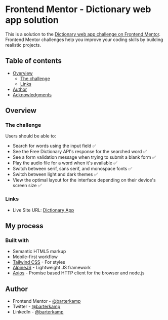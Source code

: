 # Frontend Mentor - Dictionary web app solution

This is a solution to the [Dictionary web app challenge on Frontend Mentor](https://www.frontendmentor.io/challenges/dictionary-web-app-h5wwnyuKFL). Frontend Mentor challenges help you improve your coding skills by building realistic projects.

## Table of contents

- [Overview](#overview)
  - [The challenge](#the-challenge)
  - [Links](#links)
- [Author](#author)
- [Acknowledgments](#acknowledgments)

## Overview

### The challenge

Users should be able to:

- Search for words using the input field ✅
- See the Free Dictionary API's response for the searched word ✅
- See a form validation message when trying to submit a blank form ✅
- Play the audio file for a word when it's available ✅
- Switch between serif, sans serif, and monospace fonts ✅
- Switch between light and dark themes ✅
- View the optimal layout for the interface depending on their device's screen size ✅

### Links

- Live Site URL: [Dictionary App](https://dictionary-app-jade.vercel.app/)

## My process

### Built with

- Semantic HTML5 markup
- Mobile-first workflow
- [Tailwind CSS](https://tailwindcss.com/) - For styles
- [AlpineJS](https://alpinejs.dev/) - Lightweight JS framework
- [Axios](https://axios-http.com/) - Promise based HTTP client for the browser and node.js

## Author


- Frontend Mentor - [@barterkamp](https://www.frontendmentor.io/profile/barterkamp)
- Twitter - [@barterkamp](https://www.twitter.com/barterkamp)
- LinkedIn - [@barterkamp](https://www.linkedin.com/in/barterkamp)
